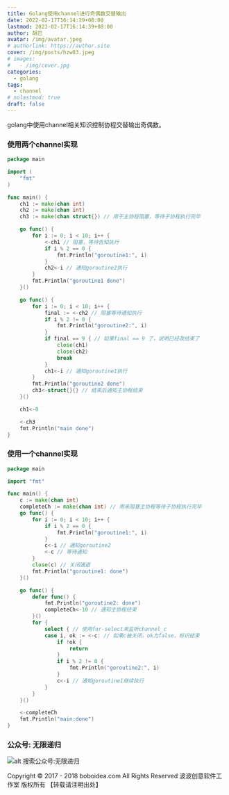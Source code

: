 ```yaml
---
title: Golang使用channel进行奇偶数交替输出
date: 2022-02-17T16:14:39+08:00
lastmod: 2022-02-17T16:14:39+08:00
author: 胡巴
avatar: /img/avatar.jpeg
# authorlink: https://author.site
cover: /img/posts/hzw83.jpeg
# images:
#   - /img/cover.jpg
categories:
  - golang
tags:
  - channel
# nolastmod: true
draft: false
---
```


golang中使用channel相关知识控制协程交替输出奇偶数。

<!--more-->

### 使用两个channel实现
```go
package main

import (
	"fmt"
)

func main() {
	ch1 := make(chan int)
	ch2 := make(chan int)
	ch3 := make(chan struct{}) // 用于主协程阻塞，等待子协程执行完毕

	go func() {
		for i := 0; i < 10; i++ {
			<-ch1 // 阻塞，等待告知执行
			if i % 2 == 0 {
				fmt.Println("goroutine1:", i)
			}
			ch2<-i // 通知goroutine2执行
		}
		fmt.Println("goroutine1 done")
	}()

	go func() {
		for i := 0; i < 10; i++ {
			final := <-ch2 // 阻塞等待通知执行
			if i % 2 != 0 {
				fmt.Println("goroutine2:", i)
			}
			if final == 9 { // 如果final == 9 了，说明已经改结束了
				close(ch1)
				close(ch2)
				break
			}
			ch1<-i // 通知goroutine1执行
		}
		fmt.Println("goroutine2 done")
		ch3<-struct{}{} // 结束后通知主协程结束
	}()

	ch1<-0

	<-ch3
	fmt.Println("main done")
}
```
### 使用一个channel实现
```go
package main

import "fmt"

func main() {
	c := make(chan int)
	completeCh := make(chan int) // 用来阻塞主协程等待子协程执行完毕
	go func() {
		for i := 0; i < 10; i++ {
			if i % 2 == 0 {
				fmt.Println("goroutine1:", i)
			}
			c<-i // 通知goroutine2
			<-c // 等待通知
		}
		close(c) // 关闭通道
		fmt.Println("goroutine1: done")
	}()

	go func() {
		defer func() {
			fmt.Println("goroutine2: done")
			completeCh<-10 // 通知主协程结束
		}()
		for {
			select { // 使用for-select来监听channel_c
			case i, ok := <-c: // 如果c被关闭，ok为false，标识结束
				if !ok {
					return
				}
				if i % 2 != 0 {
					fmt.Println("goroutine2:", i)
				}
				c<-i // 通知goroutine1继续执行
			}
		}
	}()

	<-completeCh
	fmt.Println("main:done")
}
```

<!--qr_code-->

### 公众号: 无限递归

![alt 搜索公众号:无限递归](/img/gongzhonghao.jpeg "无限递归")

<!--declare-declare-->

Copyright &copy; 2017 - 2018 boboidea.com All Rights Reserved 波波创意软件工作室 版权所有 【转载请注明出处】
